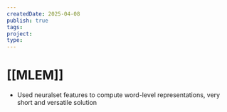 ```yaml
---
createdDate: 2025-04-08
publish: true
tags: 
project: 
type:
---
```

# [[MLEM]]
- Used neuralset features to compute word-level representations, very short and versatile solution